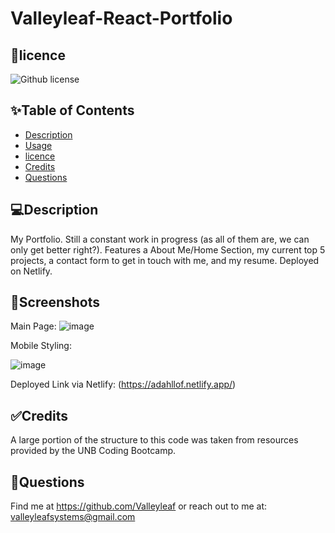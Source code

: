 # Valleyleaf-React-Portfolio

## 📝licence
![Github license](https://img.shields.io/badge/license-MIT,-green.svg)

## ✨Table of Contents
* [Description](#Description)
* [Usage](#Usage)
* [licence](#licence)
* [Credits](#Credits)
* [Questions](#Questions)

## 💻Description
My Portfolio. Still a constant work in progress (as all of them are, we can only get better right?). Features a About Me/Home Section, my current top 5 projects, a contact form to get in touch with me, and my resume. Deployed on Netlify.

## 🚨Screenshots

Main Page:
![image](https://github.com/Valleyleaf/Valleyleaf-React-Portfolio/assets/137734906/e741274c-1e37-4097-9901-cd57fb12a43e)

Mobile Styling:

![image](https://github.com/Valleyleaf/Valleyleaf-React-Portfolio/assets/137734906/5fe9c999-3c07-4185-bf7d-73a73ae5dadf)



Deployed Link via Netlify: (https://adahllof.netlify.app/)

## ✅Credits
A large portion of the structure to this code was taken from resources provided by the UNB Coding Bootcamp.

## 👤Questions
Find me at https://github.com/Valleyleaf or reach out to me
at: valleyleafsystems@gmail.com
